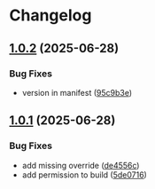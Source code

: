 # Changelog

## [1.0.2](https://github.com/untrustedmodders/plugify-module-lua/compare/v1.0.1...v1.0.2) (2025-06-28)


### Bug Fixes

* version in manifest ([95c9b3e](https://github.com/untrustedmodders/plugify-module-lua/commit/95c9b3e3ed0cafb820d15975388a9e1ef1b9ea41))

## [1.0.1](https://github.com/untrustedmodders/plugify-module-lua/compare/v1.0.0...v1.0.1) (2025-06-28)


### Bug Fixes

* add missing override ([de4556c](https://github.com/untrustedmodders/plugify-module-lua/commit/de4556c64255d05e9d3e5106b55826fdfd3cb7af))
* add permission to build ([5de0716](https://github.com/untrustedmodders/plugify-module-lua/commit/5de0716c1a78eb3963f43e74346c9ee89673e5f1))
